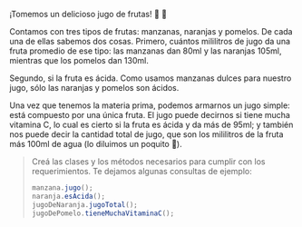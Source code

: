 ¡Tomemos un delicioso jugo de frutas! :tangerine: :apple:

Contamos con tres tipos de frutas: manzanas, naranjas y pomelos. De cada una de ellas sabemos dos cosas. Primero, cuántos mililitros de jugo da una fruta promedio de ese tipo: las manzanas dan 80ml y las naranjas 105ml, mientras que los pomelos dan 130ml.

Segundo, si la fruta es ácida. Como usamos manzanas dulces para nuestro jugo, sólo las naranjas y pomelos son ácidos.

Una vez que tenemos la materia prima, podemos armarnos un jugo simple: está compuesto por una única fruta. El jugo puede decirnos si tiene mucha vitamina C, lo cual es cierto si la fruta es ácida y da más de 95ml; y también nos puede decir la cantidad total de jugo, que son los mililitros de la fruta más 100ml de agua (lo diluimos un poquito :grimacing:).

> Creá las clases y los métodos necesarios para cumplir con los requerimientos. Te dejamos algunas consultas de ejemplo:
>
> ```java
> manzana.jugo();
> naranja.esAcida();
> jugoDeNaranja.jugoTotal();
> jugoDePomelo.tieneMuchaVitaminaC();
> ```
